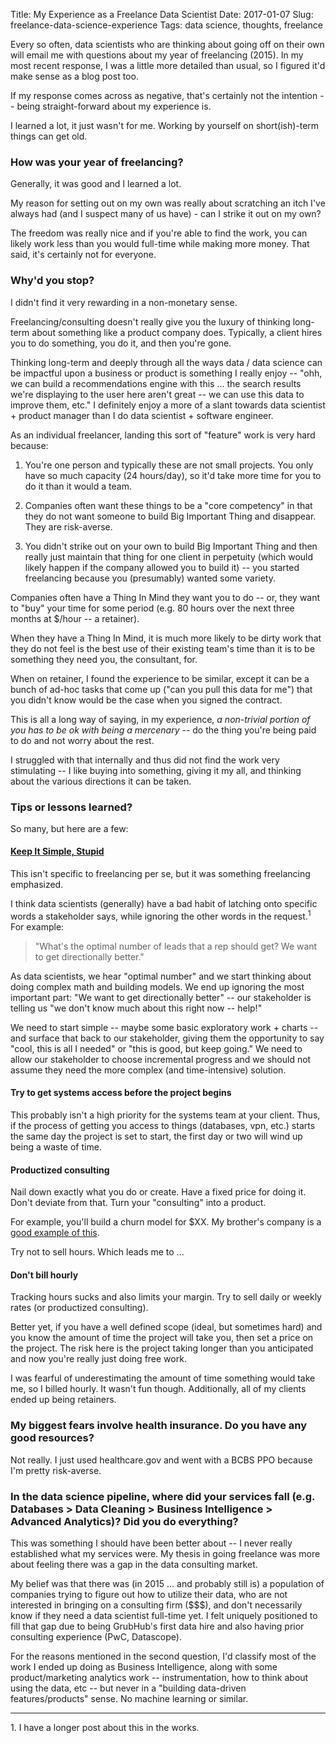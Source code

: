 Title: My Experience as a Freelance Data Scientist
Date: 2017-01-07
Slug: freelance-data-science-experience
Tags: data science, thoughts, freelance

Every so often, data scientists who are thinking about going off on their own will email me with questions about my year of freelancing (2015). In my most recent response, I was a little more detailed than usual, so I figured it'd make sense as a blog post too.

If my response comes across as negative, that's certainly not the intention -- being straight-forward about my experience is.

I learned a lot, it just wasn't for me. Working by yourself on short(ish)-term things can get old.

### How was your year of freelancing?
Generally, it was good and I learned a lot.

My reason for setting out on my own was really about scratching an itch I've always had (and I suspect many of us have) - can I strike it out on my own?

The freedom was really nice and if you're able to find the work, you can likely work less than you would full-time while making more money. That said, it's certainly not for everyone.


### Why'd you stop?
I didn't find it very rewarding in a non-monetary sense.

Freelancing/consulting doesn't really give you the luxury of thinking long-term about something like a product company does. Typically, a client hires you to do something, you do it, and then you're gone.

Thinking long-term and deeply through all the ways data / data science can be impactful upon a business or product is something I really enjoy -- "ohh, we can build a recommendations engine with this ... the search results we're displaying to the user here aren't great -- we can use this data to improve them, etc." I definitely enjoy a more of a slant towards data scientist + product manager than I do data scientist + software engineer.

As an individual freelancer, landing this sort of "feature" work is very hard because:

1. You're one person and typically these are not small projects. You only have so much capacity (24 hours/day), so it'd take more time for you to do it than it would a team.

2. Companies often want these things to be a "core competency" in that they do not want someone to build Big Important Thing and disappear. They are risk-averse.

3. You didn't strike out on your own to build Big Important Thing and then really just maintain that thing for one client in perpetuity (which would likely happen if the company allowed you to build it) -- you started freelancing because you (presumably) wanted some variety.

Companies often have a Thing In Mind they want you to do -- or, they want to "buy" your time for some period (e.g. 80 hours over the next three months at $/hour -- a retainer).

When they have a Thing In Mind, it is much more likely to be dirty work that they do not feel is the best use of their existing team's time than it is to be something they need you, the consultant, for.

When on retainer, I found the experience to be similar, except it can be a bunch of ad-hoc tasks that come up ("can you pull this data for me") that you didn't know would be the case when you signed the contract.

This is all a long way of saying, in my experience, _a non-trivial portion of you has to be ok with being a mercenary_ -- do the thing you're being paid to do and not worry about the rest.

I struggled with that internally and thus did not find the work very stimulating -- I like buying into something, giving it my all, and thinking about the various directions it can be taken.


### Tips or lessons learned?
So many, but here are a few:

#### [Keep It Simple, Stupid](https://en.wikipedia.org/wiki/KISS_principle)
This isn't specific to freelancing per se, but it was something freelancing emphasized.

I think data scientists (generally) have a bad habit of latching onto specific words a stakeholder says, while ignoring the other words in the request.<sup>1</sup> For example:

> "What's the optimal number of leads that a rep should get? We want to get directionally better."

As data scientists, we hear "optimal number" and we start thinking about doing complex math and building models. We end up ignoring the most important part: "We want to get directionally better" -- our stakeholder is telling us "we don't know much about this right now -- help!"

We need to start simple -- maybe some basic exploratory work + charts -- and surface that back to our stakeholder, giving them the opportunity to say "cool, this is all I needed" or "this is good, but keep going." We need to allow our stakeholder to choose incremental progress and we should not assume they need the more complex (and time-intensive) solution.

#### Try to get systems access before the project begins
This probably isn't a high priority for the systems team at your client. Thus, if the process of getting you access to things (databases, vpn, etc.) starts the same day the project is set to start, the first day or two will wind up being a waste of time.

#### Productized consulting
Nail down exactly what you do or create. Have a fixed price for doing it. Don't deviate from that. Turn your "consulting" into a product.

For example, you'll build a churn model for $XX. My brother's company is a [good example of this](https://ethercycle.com/pricing/).

Try not to sell hours. Which leads me to ...

#### Don't bill hourly
Tracking hours sucks and also limits your margin. Try to sell daily or weekly rates (or productized consulting).

Better yet, if you have a well defined scope (ideal, but sometimes hard) and you know the amount of time the project will take you, then set a price on the project. The risk here is the project taking longer than you anticipated and now you're really just doing free work.

I was fearful of underestimating the amount of time something would take me, so I billed hourly. It wasn't fun though. Additionally, all of my clients ended up being retainers.


### My biggest fears involve health insurance. Do you have any good resources?
Not really. I just used healthcare.gov and went with a BCBS PPO because I'm pretty risk-averse.


### In the data science pipeline, where did your services fall (e.g. Databases > Data Cleaning > Business Intelligence > Advanced Analytics)? Did you do everything?
This was something I should have been better about -- I never really established what my services were. My thesis in going freelance was more about feeling there was a gap in the data consulting market.

My belief was that there was (in 2015 ... and probably still is) a population of companies trying to figure out how to utilize their data, who are not interested in bringing on a consulting firm ($$$), and don't necessarily know if they need a data scientist full-time yet. I felt uniquely positioned to fill that gap due to being GrubHub's first data hire and also having prior consulting experience (PwC, Datascope).

For the reasons mentioned in the second question, I'd classify most of the work I ended up doing as Business Intelligence, along with some product/marketing analytics work -- instrumentation, how to think about using the data, etc -- but never in a "building data-driven features/products" sense. No machine learning or similar.

<hr class="small" id="footnotes"></hr>
1. I have a longer post about this in the works.
